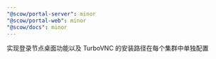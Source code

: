 ```yaml
---
"@scow/portal-server": minor
"@scow/portal-web": minor
"@scow/docs": minor
---
```


实现登录节点桌面功能以及 TurboVNC 的安装路径在每个集群中单独配置
